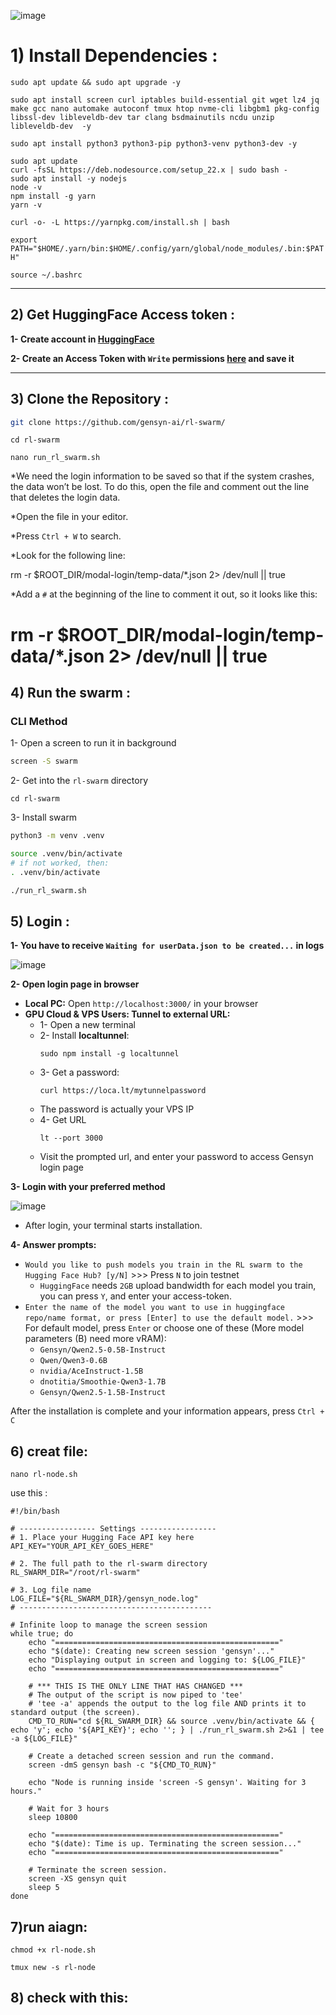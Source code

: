 ![image](https://github.com/user-attachments/assets/8ad5a694-e287-4d45-ba57-203f58a19714)






# 1) Install Dependencies :

```sudo apt update && sudo apt upgrade -y```

```sudo apt install screen curl iptables build-essential git wget lz4 jq make gcc nano automake autoconf tmux htop nvme-cli libgbm1 pkg-config libssl-dev libleveldb-dev tar clang bsdmainutils ncdu unzip libleveldb-dev  -y```

```sudo apt install python3 python3-pip python3-venv python3-dev -y```

```
sudo apt update
curl -fsSL https://deb.nodesource.com/setup_22.x | sudo bash -
sudo apt install -y nodejs
node -v
npm install -g yarn
yarn -v
```


```curl -o- -L https://yarnpkg.com/install.sh | bash```

```export PATH="$HOME/.yarn/bin:$HOME/.config/yarn/global/node_modules/.bin:$PATH"```

```source ~/.bashrc```

---

## 2) Get HuggingFace Access token :
**1- Create account in [HuggingFace](https://huggingface.co/)**

**2- Create an Access Token with `Write` permissions [here](https://huggingface.co/settings/tokens) and save it**

---

## 3) Clone the Repository :
```bash
git clone https://github.com/gensyn-ai/rl-swarm/
```


```cd rl-swarm```


```nano run_rl_swarm.sh```



*We need the login information to be saved so that if the system crashes, the data won’t be lost.
To do this, open the file and comment out the line that deletes the login data.

*Open the file in your editor.

*Press `Ctrl + W` to search.

*Look for the following line: 

rm -r $ROOT_DIR/modal-login/temp-data/*.json 2> /dev/null || true

*Add a `#` at the beginning of the line to comment it out, so it looks like this:

# rm -r $ROOT_DIR/modal-login/temp-data/*.json 2> /dev/null || true




## 4) Run the swarm :


### CLI Method 
1- Open a screen to run it in background
```bash
screen -S swarm
```
2- Get into the `rl-swarm` directory
```
cd rl-swarm
```
3- Install swarm
```bash
python3 -m venv .venv

source .venv/bin/activate
# if not worked, then:
. .venv/bin/activate

./run_rl_swarm.sh
```


## 5) Login :
**1- You have to receive `Waiting for userData.json to be created...` in logs**

![image](https://github.com/user-attachments/assets/140f7d32-844f-4cf0-aac4-a91e9a14c1aa)

**2- Open login page in browser**
* **Local PC:** Open `http://localhost:3000/` in your browser
* **GPU Cloud & VPS Users: Tunnel to external URL:**
  * 1- Open a new terminal
  * 2- Install **localtunnel**:
    ```
    sudo npm install -g localtunnel
    ```
  * 3- Get a password:
    ```
    curl https://loca.lt/mytunnelpassword
    ```
  * The password is actually your VPS IP
  * 4- Get URL
    ```
    lt --port 3000
    ```
  * Visit the prompted url, and enter your password to access Gensyn login page

**3- Login with your preferred method**

![image](https://github.com/user-attachments/assets/f33ea530-b15f-4af7-a317-93acd8618a9f)

* After login, your terminal starts installation.

**4- Answer prompts:**
* `Would you like to push models you train in the RL swarm to the Hugging Face Hub? [y/N]` >>> Press `N` to join testnet
  * `HuggingFace` needs `2GB` upload bandwidth for each model you train, you can press `Y`, and enter your access-token.
* `Enter the name of the model you want to use in huggingface repo/name format, or press [Enter] to use the default model.` >>> For default model, press `Enter`  or choose one of these (More model parameters (B) need more vRAM):
  * `Gensyn/Qwen2.5-0.5B-Instruct`
  * `Qwen/Qwen3-0.6B`
  * `nvidia/AceInstruct-1.5B`
  * `dnotitia/Smoothie-Qwen3-1.7B`
  * `Gensyn/Qwen2.5-1.5B-Instruct`
 



After the installation is complete and your information appears, press `Ctrl + C`


## 6) creat file:


```nano rl-node.sh```

use this :

```
#!/bin/bash

# ----------------- Settings -----------------
# 1. Place your Hugging Face API key here
API_KEY="YOUR_API_KEY_GOES_HERE"

# 2. The full path to the rl-swarm directory
RL_SWARM_DIR="/root/rl-swarm"

# 3. Log file name
LOG_FILE="${RL_SWARM_DIR}/gensyn_node.log"
# -------------------------------------------

# Infinite loop to manage the screen session
while true; do
    echo "=================================================="
    echo "$(date): Creating new screen session 'gensyn'..."
    echo "Displaying output in screen and logging to: ${LOG_FILE}"
    echo "=================================================="

    # *** THIS IS THE ONLY LINE THAT HAS CHANGED ***
    # The output of the script is now piped to 'tee'
    # 'tee -a' appends the output to the log file AND prints it to standard output (the screen).
    CMD_TO_RUN="cd ${RL_SWARM_DIR} && source .venv/bin/activate && { echo 'y'; echo '${API_KEY}'; echo ''; } | ./run_rl_swarm.sh 2>&1 | tee -a ${LOG_FILE}"

    # Create a detached screen session and run the command.
    screen -dmS gensyn bash -c "${CMD_TO_RUN}"

    echo "Node is running inside 'screen -S gensyn'. Waiting for 3 hours."
    
    # Wait for 3 hours
    sleep 10800

    echo "=================================================="
    echo "$(date): Time is up. Terminating the screen session..."
    echo "=================================================="
    
    # Terminate the screen session.
    screen -XS gensyn quit
    sleep 5
done
```

## 7)run aiagn:

```chmod +x rl-node.sh```


```tmux new -s rl-node```



## 8) check with this:






